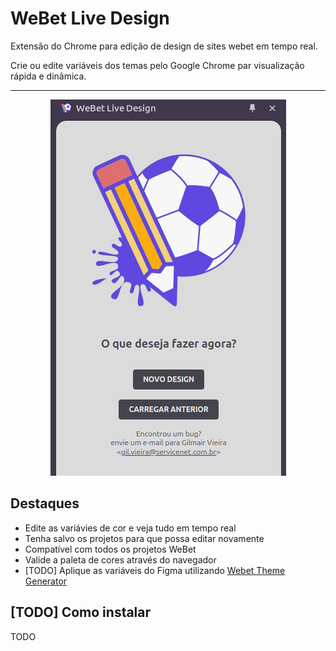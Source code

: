 # WeBet Live Design

Extensão do Chrome para edição de design de sites webet em tempo real.

Crie ou edite variáveis dos temas pelo Google Chrome par visualização rápida e dinâmica. 

---
<p align="center">
    <img src="./docs/home.png"/>
</p>

## Destaques
- Edite as variávies de cor e veja tudo em tempo real
- Tenha salvo os projetos para que possa editar novamente
- Compatível com todos os projetos WeBet
- Valide a paleta de cores através do navegador
- [TODO] Aplique as variáveis do Figma utilizando [Webet Theme Generator](https://github.com/ogilvieira/wb-figma-theme-gen)

## [TODO] Como instalar 
TODO